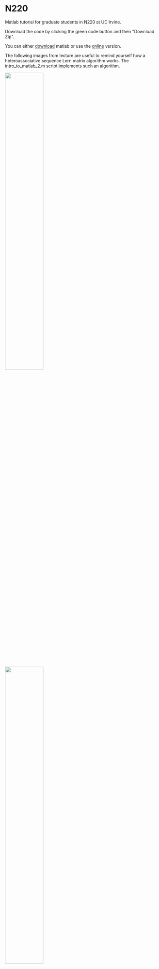 # N220
Matlab tutorial for graduate students in N220 at UC Irvine.

Download the code by clicking the green code button and then "Download Zip".

You can either [download](https://www.mathworks.com/help/install/ug/install-products-with-internet-connection.html) matlab or use the [online](https://matlab.mathworks.com/) version.

The following images from lecture are useful to remind yourself how a heteroassociative sequence Lern matrix algorithm works. The intro_to_matlab_2.m script implements such an algorithm.

<img src="https://github.com/user-attachments/assets/63f91adc-1f2f-4168-903a-a14da332f0f9" width="50%">
<img src="https://github.com/user-attachments/assets/b9d15aa8-970a-47bb-8cdd-95e47960c167" width="50%">
<img src="https://github.com/user-attachments/assets/ccb80b57-1746-4f82-a01b-a4d28240f566" width="50%">
